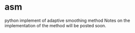 # asm
python implement of adaptive smoothing method
Notes on the implementation of the method will be posted soon.
